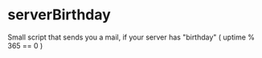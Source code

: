 serverBirthday
==============

Small  script that sends you a mail, if your server has "birthday" ( uptime % 365 == 0 )
